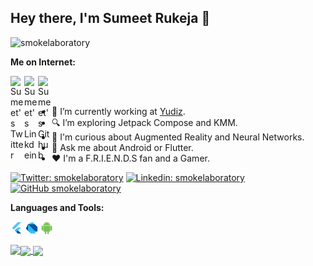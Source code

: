 ## Hey there, I'm Sumeet Rukeja 👋

<p align="left"> <img src="https://komarev.com/ghpvc/?username=smokelaboratory&label=Views&color=blue&style=plastic" alt="smokelaboratory" /> </p>

**Me on Internet:**

<a href="https://twitter.com/smokelaboratory">
  <img align="left" alt="Sumeet's Twitter" width="22px" src="https://cdn.jsdelivr.net/npm/simple-icons@v3/icons/twitter.svg" />
</a>
<a href="https://in.linkedin.com/in/smokelaboratory">
  <img align="left" alt="Sumeet's Linkdein" width="22px" src="https://cdn.jsdelivr.net/npm/simple-icons@v3/icons/linkedin.svg" />
</a>
<a href="https://github.com/smokelaboratory">
  <img align="left" alt="Sumeet's Github" width="22px" src="https://cdn.jsdelivr.net/npm/simple-icons@v3/icons/github.svg" />
</a>
  
<br/>
<br/>

- 💼  I’m currently working at [Yudiz](https://www.yudiz.com/).
- 🔍  I’m exploring Jetpack Compose and KMM.
- 🤩  I'm curious about Augmented Reality and Neural Networks.
- 💬  Ask me about Android or Flutter.
- ❤️  I'm a F.R.I.E.N.D.S fan and a Gamer.

[![Twitter: smokelaboratory](https://img.shields.io/twitter/follow/smokelaboratory?style=social)](https://twitter.com/smokelaboratory)
[![Linkedin: smokelaboratory](https://img.shields.io/badge/-smokelaboratory-blue?style=flat-square&logo=Linkedin&logoColor=white&link=https://in.linkedin.com/in/smokelaboratory/)](https://in.linkedin.com/in/smokelaboratory)
[![GitHub smokelaboratory](https://img.shields.io/github/followers/smokelaboratory?label=follow&style=social)](https://github.com/smokelaboratory)


**Languages and Tools:**

<code><img height="20" src="https://raw.githubusercontent.com/github/explore/80688e429a7d4ef2fca1e82350fe8e3517d3494d/topics/flutter/flutter.png"></code>
<code><img height="20" src="https://raw.githubusercontent.com/github/explore/80688e429a7d4ef2fca1e82350fe8e3517d3494d/topics/dart/dart.png"></code>
<code><img height="20" src="https://raw.githubusercontent.com/github/explore/80688e429a7d4ef2fca1e82350fe8e3517d3494d/topics/android/android.png"></code> 

<a href="https://github.com/smokelaboratory">
  <img align="left" src="https://github-readme-stats.vercel.app/api/top-langs/?username=smokelaboratory&theme=light&hide_langs_below=1" />
</a>

<a href="https://github.com/smokelaboratory/fludo">
  <img align="center" src="https://github-readme-stats.vercel.app/api/pin/?username=smokelaboratory&repo=fludo&theme=light" />
</a>
<a href="https://github.com/smokelaboratory/Flutter-UI-clones">
  <img align="center" src="https://github-readme-stats.vercel.app/api/pin/?username=smokelaboratory&repo=Flutter-UI-clones&theme=light" />
</a>
